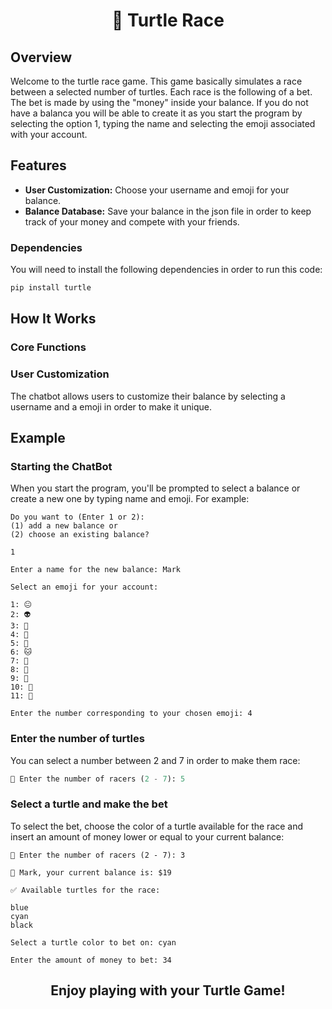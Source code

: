 <h1 align="center">🐢 Turtle Race</h1>

## Overview

Welcome to the turtle race game. This game basically simulates a race between a selected number of turtles. Each race is the following of a bet. The bet is made by using the "money" inside your balance. If you do not have a balanca you will be able to create it as you start the program by selecting the option 1, typing the name and selecting the emoji associated with your account.

## Features

- **User Customization:** Choose your username and emoji for your balance.
- **Balance Database:** Save your balance in the json file in order to keep track of your money and compete with your friends.

### Dependencies
You will need to install the following dependencies in order to run this code:

```python
pip install turtle
```

## How It Works

### Core Functions

### User Customization
The chatbot allows users to customize their balance by selecting a username and a emoji in order to make it unique.

## Example
### Starting the ChatBot
When you start the program, you'll be prompted to select a balance or create a new one by typing name and emoji. For example:

```
Do you want to (Enter 1 or 2):
(1) add a new balance or
(2) choose an existing balance?

1

Enter a name for the new balance: Mark

Select an emoji for your account:

1: 😐
2: 👽
3: 🤖
4: 👾
5: 🐶
6: 🐱
7: 🦊
8: 🐸
9: 🐼
10: 🐨
11: 🐷

Enter the number corresponding to your chosen emoji: 4
```

### Enter the number of turtles
You can select a number between 2 and 7 in order to make them race:

```python
🏁 Enter the number of racers (2 - 7): 5
```

### Select a turtle and make the bet
To select the bet, choose the color of a turtle available for the race and insert an amount of money lower or equal to your current balance:

```
🏁 Enter the number of racers (2 - 7): 3

👾 Mark, your current balance is: $19

✅ Available turtles for the race:

blue
cyan
black

Select a turtle color to bet on: cyan

Enter the amount of money to bet: 34
```

<h2 align="center">Enjoy playing with your Turtle Game!</h2>

